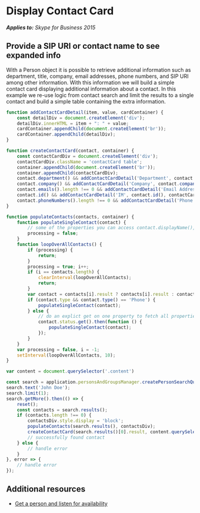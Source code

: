 
# Display Contact Card


 _**Applies to:** Skype for Business 2015_

## Provide a SIP URI or contact name to see expanded info

With a Person object it is possible to retrieve additional information such as department, title, company, email addresses, phone numbers, and SIP URI among other information.  With this information we will build a simple contact card displaying additional information about a contact.  In this example we re-use logic from contact search and limit the results to a single contact and build a simple table containing the extra information.

```js
function addContactCardDetail(item, value, cardContainer) {
    const detailDiv = document.createElement('div');
    detailDiv.innerHTML = item + ": " + value;
    cardContainer.appendChild(document.createElement('br'));
    cardContainer.appendChild(detailDiv);
}

function createContactCard(contact, container) {
    const contactCardDiv = document.createElement('div');
    contactCardDiv.className = 'contactCard table';
    container.appendChild(document.createElement('br'));
    container.appendChild(contactCardDiv);
    contact.department() && addContactCardDetail('Department', contact.department(), contactCardDiv);
    contact.company() && addContactCardDetail('Company', contact.company(), contactCardDiv);
    contact.emails().length !== 0 && addContactCardDetail('Email Address', contact.emails()[0].emailAddress(), contactCardDiv);
    contact.id() && addContactCardDetail('IM', contact.id(), contactCardDiv);
    contact.phoneNumbers().length !== 0 && addContactCardDetail('Phone Number', contact.phoneNumbers()[0].displayString(), contactCardDiv);
}

function populateContacts(contacts, container) {
    function populateSingleContact(contact) {
        // some of the properties you can access contact.displayName(), contact.note().text, contact.avatarUrl()
        processing = false;
    }
    function loopOverAllContacts() {
        if (processing) {
            return;
        }
        processing = true; i++;
        if (i == contacts.length) {
            clearInterval(loopOverAllContacts);
            return;
        }
        var contact = contacts[i].result ? contacts[i].result : contacts[i];
        if (contact.type && contact.type() == 'Phone') {
            populateSingleContact(contact);
        } else {
            // do an explict get on one property to fetch all properties
            contact.status.get().then(function () {
                populateSingleContact(contact);
            });
        }
    }
    var processing = false, i = -1;
    setInterval(loopOverAllContacts, 10);
}

var content = document.querySelector('.content')

const search = application.personsAndGroupsManager.createPersonSearchQuery();
search.text('John Doe');
search.limit(1);
search.getMore().then(() => {
    reset();
    const contacts = search.results();
    if (contacts.length !== 0) {
        contactsDiv.style.display = 'block';
        populateContacts(search.results(), contactsDiv);
        createContactCard(search.results()[0].result, content.querySelector('.contactcard'));
        // successfully found contact 
    } else {
        // handle error
    }
}, error => {
    // handle error
});
```

## Additional resources

- <a href="https://msdn.microsoft.com/skype/websdk/docs/ListenForAvailability" target="">Get a person and listen for availability</a>

